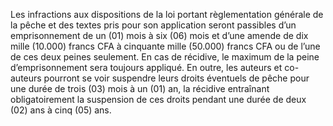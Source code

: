 Les infractions aux dispositions de la loi portant règlementation générale de la pêche et des textes pris pour son application seront passibles d’un emprisonnement de un (01) mois à six (06) mois et d’une amende de dix mille (10.000) francs CFA à cinquante mille (50.000) francs CFA ou de l’une de ces deux peines seulement.
En cas de récidive, le maximum de la peine d’emprisonnement sera toujours appliqué.
En outre, les auteurs et co-auteurs pourront se voir suspendre leurs droits éventuels de pêche pour une durée de trois (03) mois à un (01) an, la récidive entraînant obligatoirement la suspension de ces droits pendant une durée de deux (02) ans à cinq (05) ans.